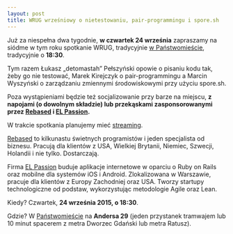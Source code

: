 ```yaml
---
layout: post
title: WRUG wrześniowy o nietestowaniu, pair-programmingu i spore.sh
---
```


Już za niespełna dwa tygodnie, **w czwartek 24 września** zapraszamy na siódme w tym roku
spotkanie WRUG, tradycyjnie [w Państwomieście](http://panstwomiasto.pl),
tradycyjnie o **18:30**.

Tym razem Łukasz „detomastah” Pełszyński opowie o pisaniu kodu tak,
żeby go nie testować, Marek Kirejczyk o pair-programmingu a Marcin
Wyszyński o zarządzaniu zmiennymi środowiskowymi przy użyciu spore.sh.

Poza wystąpieniami będzie też socjalizowanie przy barze na miejscu, **z
napojami (o dowolnym składzie) lub przekąskami zasponsorowanymi przez
[Rebased](http://rebased.pl) i [EL Passion](http://www.elpassion.com).**

W trakcie spotkania planujemy mieć
[streaming](http://whitestream.pl/wrug/).

[Rebased](http://rebased.pl) to kilkunastu świetnych programistów
i jeden specjalista od biznesu. Pracują dla klientów z USA, Wielkiej
Brytanii, Niemiec, Szwecji, Holandii i nie tylko. Dostarczają.

Firma [EL Passion](http://www.elpassion.com) buduje aplikacje
internetowe w oparciu o Ruby on Rails oraz mobilne dla systemów
iOS i Android. Zlokalizowana w Warszawie, pracuje dla klientów
z Europy Zachodniej oraz USA. Tworzy startupy technologiczne od
podstaw, wykorzystując metodologie Agile oraz Lean.

Kiedy? Czwartek, **24 września 2015, o 18:30**.

Gdzie? W [Państwomieście](http://panstwomiasto.pl) na
**Andersa 29** (jeden przystanek tramwajem lub 10 minut
spacerem z metra Dworzec Gdański lub metra Ratusz).

<!--Chętnych zapraszamy też do dopisania się przez
[Meetup](http://www.meetup.com/Warsaw-Ruby-Users-Group-WRUG/events/221809055/)
lub [Facebooka](https://www.facebook.com/events/1458673937757717/).-->
